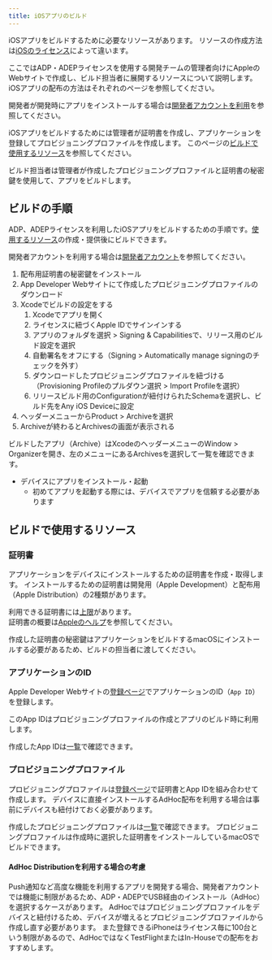 ```yaml
---
title: iOSアプリのビルド
---
```


iOSアプリをビルドするために必要なリソースがあります。
リソースの作成方法は[iOSのライセンス](../ios-lisence.md)によって違います。

ここではADP・ADEPライセンスを使用する開発チームの管理者向けにAppleのWebサイトで作成し、ビルド担当者に展開するリソースについて説明します。iOSアプリの配布の方法はそれぞれのページを参照してください。

開発者が開発時にアプリをインストールする場合は[開発者アカウントを利用](../ios-developer-account.md)を参照してください。

iOSアプリをビルドするためには管理者が証明書を作成し、アプリケーションを登録してプロビジョニングプロファイルを作成します。
このページの[ビルドで使用するリソース](#ビルドで使用するリソース)を参照してください。

ビルド担当者は管理者が作成したプロビジョニングプロファイルと証明書の秘密鍵を使用して、アプリをビルドします。

## ビルドの手順

ADP、ADEPライセンスを利用したiOSアプリをビルドするための手順です。[使用するリソース](#ビルドで使用するリソース)の作成・提供後にビルドできます。

開発者アカウントを利用する場合は[開発者アカウント](../ios-developer-account.md)を参照してください。


 1. 配布用証明書の秘密鍵をインストール
 1. App Developer Webサイトにて作成したプロビジョニングプロファイルのダウンロード
 1. Xcodeでビルドの設定をする
    1. Xcodeでアプリを開く
    1. ライセンスに紐づくApple IDでサインインする
    1. アプリのフォルダを選択 > Signing & Capabilitiesで、リリース用のビルド設定を選択
    1. 自動署名をオフにする（Signing > Automatically manage signingのチェックを外す）
    1. ダウンロードしたプロビジョニングプロファイルを紐づける（Provisioning Profileのプルダウン選択 > Import Profileを選択）
    1. リリースビルド用のConfigurationが紐付けられたSchemaを選択し、ビルド先をAny iOS Deviceに設定  
 1. ヘッダーメニューからProduct > Archiveを選択
 1. Archiveが終わるとArchivesの画面が表示される
  
ビルドしたアプリ（Archive）はXcodeのヘッダーメニューのWindow > Organizerを開き、左のメニューにあるArchivesを選択して一覧を確認できます。

- デバイスにアプリをインストール・起動
  - 初めてアプリを起動する際には、デバイスでアプリを信頼する必要があります


## ビルドで使用するリソース

### 証明書

アプリケーションをデバイスにインストールするための証明書を作成・取得します。
インストールするための証明書は開発用（Apple Development）と配布用（Apple Distribution）の2種類があります。

利用できる証明書には[上限](https://help.apple.com/xcode/mac/current/#/dev3a05256b8)があります。  
証明書の概要は[Appleのヘルプ](https://help.apple.com/developer-account/#/deveedc0daa0)を参照してください。

作成した証明書の秘密鍵はアプリケーションをビルドするmacOSにインストールする必要があるため、ビルドの担当者に渡してください。

### アプリケーションのID

Apple Developer Webサイトの[登録ページ](https://developer.apple.com/account/resources/identifiers/add/bundleId)でアプリケーションのID（`App ID`）を登録します。

このApp IDはプロビジョニングプロファイルの作成とアプリのビルド時に利用します。

作成したApp IDは[一覧](https://developer.apple.com/account/resources/identifiers)で確認できます。

### プロビジョニングプロファイル

プロビジョニングプロファイルは[登録ページ](https://developer.apple.com/account/resources/profiles/add)で証明書とApp IDを組み合わせて作成します。
デバイスに直接インストールするAdHoc配布を利用する場合は事前にデバイスも紐付けておく必要があります。

作成したプロビジョニングプロファイルは[一覧](https://developer.apple.com/account/resources/profiles)で確認できます。
プロビジョニングプロファイルは作成時に選択した証明書をインストールしているmacOSでビルドできます。

#### AdHoc Distributionを利用する場合の考慮

Push通知など高度な機能を利用するアプリを開発する場合、開発者アカウントでは機能に制限があるため、ADP・ADEPでUSB経由のインストール（AdHoc）を選択するケースがあります。
AdHocではプロビジョニングプロファイルをデバイスと紐付けるため、デバイスが増えるとプロビジョニングプロファイルから作成し直す必要があります。
また登録できるiPhoneはライセンス毎に100台という制限があるので、AdHocではなくTestFlightまたはIn-Houseでの配布をおすすめします。
